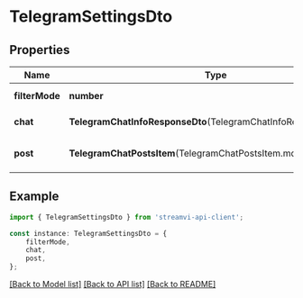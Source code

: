 # TelegramSettingsDto


## Properties

Name | Type | Description | Notes
------------ | ------------- | ------------- | -------------
**filterMode** | **number** | Filter | [default to undefined]
**chat** | **TelegramChatInfoResponseDto**(TelegramChatInfoResponseDto.md) | Chat info | [default to undefined]
**post** | **TelegramChatPostsItem**(TelegramChatPostsItem.md) | Post | [optional] [default to undefined]

## Example

```typescript
import { TelegramSettingsDto } from 'streamvi-api-client';

const instance: TelegramSettingsDto = {
    filterMode,
    chat,
    post,
};
```

[[Back to Model list]](../README.md#documentation-for-models) [[Back to API list]](../README.md#documentation-for-api-endpoints) [[Back to README]](../README.md)
